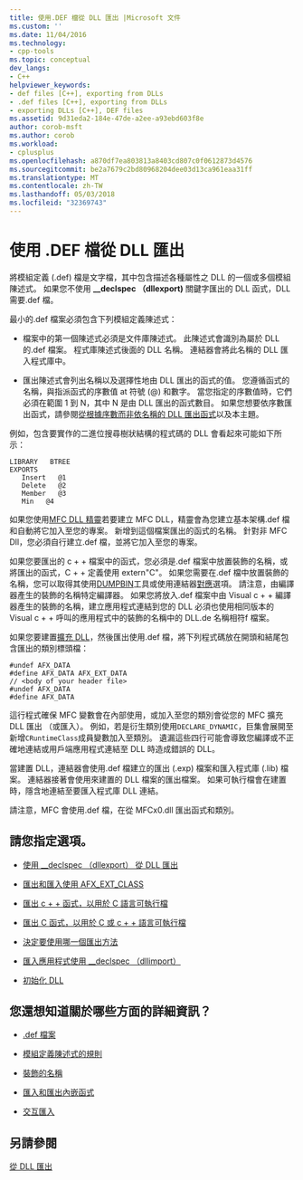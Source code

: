 ```yaml
---
title: 使用.DEF 檔從 DLL 匯出 |Microsoft 文件
ms.custom: ''
ms.date: 11/04/2016
ms.technology:
- cpp-tools
ms.topic: conceptual
dev_langs:
- C++
helpviewer_keywords:
- def files [C++], exporting from DLLs
- .def files [C++], exporting from DLLs
- exporting DLLs [C++], DEF files
ms.assetid: 9d31eda2-184e-47de-a2ee-a93ebd603f8e
author: corob-msft
ms.author: corob
ms.workload:
- cplusplus
ms.openlocfilehash: a870df7ea803813a8403cd807c0f0612873d4576
ms.sourcegitcommit: be2a7679c2bd80968204dee03d13ca961eaa31ff
ms.translationtype: MT
ms.contentlocale: zh-TW
ms.lasthandoff: 05/03/2018
ms.locfileid: "32369743"
---
```

# <a name="exporting-from-a-dll-using-def-files"></a>使用 .DEF 檔從 DLL 匯出
將模組定義 (.def) 檔是文字檔，其中包含描述各種屬性之 DLL 的一個或多個模組陳述式。 如果您不使用 **__declspec （dllexport)** 關鍵字匯出的 DLL 函式，DLL 需要.def 檔。  
  
 最小的.def 檔案必須包含下列模組定義陳述式：  
  
-   檔案中的第一個陳述式必須是文件庫陳述式。 此陳述式會識別為屬於 DLL 的.def 檔案。 程式庫陳述式後面的 DLL 名稱。 連結器會將此名稱的 DLL 匯入程式庫中。  
  
-   匯出陳述式會列出名稱以及選擇性地由 DLL 匯出的函式的值。 您遵循函式的名稱，與指派函式的序數值 at 符號 (@) 和數字。 當您指定的序數值時，它們必須在範圍 1 到 N，其中 N 是由 DLL 匯出的函式數目。 如果您想要依序數匯出函式，請參閱[從根據序數而非依名稱的 DLL 匯出函式](../build/exporting-functions-from-a-dll-by-ordinal-rather-than-by-name.md)以及本主題。  
  
 例如，包含要實作的二進位搜尋樹狀結構的程式碼的 DLL 會看起來可能如下所示：  
  
```  
LIBRARY   BTREE  
EXPORTS  
   Insert   @1  
   Delete   @2  
   Member   @3  
   Min   @4  
```  
  
 如果您使用[MFC DLL 精靈](../mfc/reference/mfc-dll-wizard.md)若要建立 MFC DLL，精靈會為您建立基本架構.def 檔和自動將它加入至您的專案。 新增到這個檔案匯出的函式的名稱。 針對非 MFC Dll，您必須自行建立.def 檔，並將它加入至您的專案。  
  
 如果您要匯出的 c + + 檔案中的函式，您必須是.def 檔案中放置裝飾的名稱，或將匯出的函式，C + + 定義使用 extern"C"。 如果您需要在.def 檔中放置裝飾的名稱，您可以取得其使用[DUMPBIN](../build/reference/dumpbin-reference.md)工具或使用連結器[對應](../build/reference/map-generate-mapfile.md)選項。 請注意，由編譯器產生的裝飾的名稱特定編譯器。 如果您將放入.def 檔案中由 Visual c + + 編譯器產生的裝飾的名稱，建立應用程式連結到您的 DLL 必須也使用相同版本的 Visual c + + 呼叫的應用程式中的裝飾的名稱中的 DLL.de 名稱相符f 檔案。  
  
 如果您要建置[擴充 DLL](../build/extension-dlls-overview.md)，然後匯出使用.def 檔，將下列程式碼放在開頭和結尾包含匯出的類別標頭檔：  
  
```  
#undef AFX_DATA  
#define AFX_DATA AFX_EXT_DATA  
// <body of your header file>  
#undef AFX_DATA  
#define AFX_DATA  
```  
  
 這行程式確保 MFC 變數會在內部使用，或加入至您的類別會從您的 MFC 擴充 DLL 匯出 （或匯入）。 例如，若是衍生類別使用`DECLARE_DYNAMIC`，巨集會展開至新增`CRuntimeClass`成員變數加入至類別。 遺漏這些四行可能會導致您編譯或不正確地連結或用戶端應用程式連結至 DLL 時造成錯誤的 DLL。  
  
 當建置 DLL，連結器會使用.def 檔建立的匯出 (.exp) 檔案和匯入程式庫 (.lib) 檔案。 連結器接著會使用來建置的 DLL 檔案的匯出檔案。 如果可執行檔會在建置時，隱含地連結至要匯入程式庫 DLL 連結。  
  
 請注意，MFC 會使用.def 檔，在從 MFCx0.dll 匯出函式和類別。  
  
## <a name="what-do-you-want-to-do"></a>請您指定選項。  
  
-   [使用 __declspec （dllexport） 從 DLL 匯出](../build/exporting-from-a-dll-using-declspec-dllexport.md)  
  
-   [匯出和匯入使用 AFX_EXT_CLASS](../build/exporting-and-importing-using-afx-ext-class.md)  
  
-   [匯出 c + + 函式，以用於 C 語言可執行檔](../build/exporting-cpp-functions-for-use-in-c-language-executables.md)  
  
-   [匯出 C 函式，以用於 C 或 c + + 語言可執行檔](../build/exporting-c-functions-for-use-in-c-or-cpp-language-executables.md)  
  
-   [決定要使用哪一個匯出方法](../build/determining-which-exporting-method-to-use.md)  
  
-   [匯入應用程式使用 __declspec （dllimport）](../build/importing-into-an-application-using-declspec-dllimport.md)  
  
-   [初始化 DLL](../build/run-time-library-behavior.md#initializing-a-dll)  
  
## <a name="what-do-you-want-to-know-more-about"></a>您還想知道關於哪些方面的詳細資訊？  
  
-   [.def 檔案](../build/reference/module-definition-dot-def-files.md)  
  
-   [模組定義陳述式的規則](../build/reference/rules-for-module-definition-statements.md)  
  
-   [裝飾的名稱](../build/reference/decorated-names.md)  
  
-   [匯入和匯出內嵌函式](../build/importing-and-exporting-inline-functions.md)  
  
-   [交互匯入](../build/mutual-imports.md)  
  
## <a name="see-also"></a>另請參閱  
 [從 DLL 匯出](../build/exporting-from-a-dll.md)